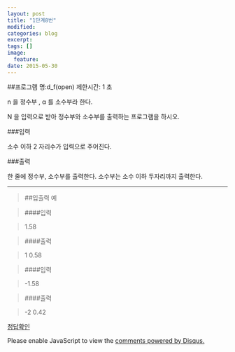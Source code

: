 ```yaml
---
layout: post
title: "1단계8번"
modified:
categories: blog
excerpt:
tags: []
image:
  feature:
date: 2015-05-30
---
```

##프로그램 명:d_f(open)
제한시간: 1 초

n 을 정수부 , α 를 소수부라 한다. 

N 을 입력으로 받아 정수부와 소수부를 출력하는 프로그램을 하시오. 


###입력

소수 이하 2 자리수가 입력으로 주어진다. 

###출력

한 줄에 정수부, 소수부를 출력한다. 소수부는 소수 이하 두자리까지 출력한다. 

-------
> ##입출력 예

> ####입력

>1.58

> ####출력

>1 0.58

> ####입력

>-1.58

>####출력

>-2 0.42

[정답확인]

[정답확인]:http://183.106.113.109/judgeonline/showmessage.php?pname=d_f

<div id="disqus_thread"></div>
<script type="text/javascript">
    /* * * CONFIGURATION VARIABLES * * */
    var disqus_shortname = 'junyoung0225';
    
    /* * * DON'T EDIT BELOW THIS LINE * * */
    (function() {
        var dsq = document.createElement('script'); dsq.type = 'text/javascript'; dsq.async = true;
        dsq.src = '//' + disqus_shortname + '.disqus.com/embed.js';
        (document.getElementsByTagName('head')[0] || document.getElementsByTagName('body')[0]).appendChild(dsq);
    })();
</script>
<noscript>Please enable JavaScript to view the <a href="https://disqus.com/?ref_noscript" rel="nofollow">comments powered by Disqus.</a></noscript>



